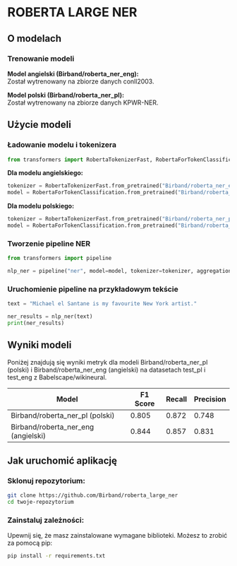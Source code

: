 # ROBERTA LARGE NER

## O modelach

### Trenowanie modeli

**Model angielski (Birband/roberta_ner_eng):**  
Został wytrenowany na zbiorze danych conll2003.

**Model polski (Birband/roberta_ner_pl):**  
Został wytrenowany na zbiorze danych KPWR-NER.

## Użycie modeli

### Ładowanie modelu i tokenizera

```python
from transformers import RobertaTokenizerFast, RobertaForTokenClassification
```

**Dla modelu angielskiego:**

```python
tokenizer = RobertaTokenizerFast.from_pretrained("Birband/roberta_ner_eng", add_prefix_space=True)
model = RobertaForTokenClassification.from_pretrained("Birband/roberta_ner_eng")
```

**Dla modelu polskiego:**

```python
tokenizer = RobertaTokenizerFast.from_pretrained("Birband/roberta_ner_pl", add_prefix_space=True)
model = RobertaForTokenClassification.from_pretrained("Birband/roberta_ner_pl")
```

### Tworzenie pipeline NER

```python
from transformers import pipeline

nlp_ner = pipeline("ner", model=model, tokenizer=tokenizer, aggregation_strategy="simple")
```

### Uruchomienie pipeline na przykładowym tekście

```python
text = "Michael el Santane is my favourite New York artist."

ner_results = nlp_ner(text)
print(ner_results)
```

## Wyniki modeli

Poniżej znajdują się wyniki metryk dla modeli Birband/roberta_ner_pl (polski) i Birband/roberta_ner_eng (angielski) na datasetach test_pl i test_eng z Babelscape/wikineural.

| Model                             | F1 Score | Recall | Precision |
|-----------------------------------|----------|--------|-----------|
| Birband/roberta_ner_pl (polski)   | 0.805     | 0.872   | 0.748      |
| Birband/roberta_ner_eng (angielski)| 0.844     | 0.857   | 0.831      |

## Jak uruchomić aplikację

### Sklonuj repozytorium:

```bash
git clone https://github.com/Birband/roberta_large_ner
cd twoje-repozytorium
```

### Zainstaluj zależności:

Upewnij się, że masz zainstalowane wymagane biblioteki. Możesz to zrobić za pomocą pip:

```bash
pip install -r requirements.txt
```